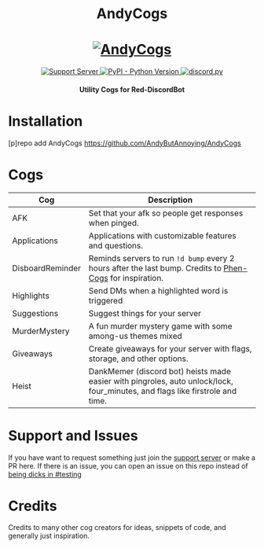 <h1 align="center">
  AndyCogs
</h1>

<h1 align="center">
  <a href="https://github.com/AndyButAnnoying/AndyCogs"><img src="https://cdn.discordapp.com/icons/321845546534830085/a_650fa1ce364722e61d08b2d7280dc18f.jpg" alt="AndyCogs"></a>
</h1>

<p align="center">
  <a href="https://discord.gg/nVcZQt7mqk">
    <img src="https://discordapp.com/api/guilds/779170711305715764/widget.png?style=shield" alt="Support Server">
  </a>
  <a href="https://www.python.org/downloads/">
    <img alt="PyPI - Python Version" src="https://img.shields.io/pypi/pyversions/Red-Discordbot">
  </a>
  <a href="https://github.com/Rapptz/discord.py/">
     <img src="https://img.shields.io/badge/discord-py-blue.svg" alt="discord.py">
  </a>
</p>
<h4 align="center">Utility Cogs for Red-DiscordBot</h4>

# Installation
[p]repo add AndyCogs https://github.com/AndyButAnnoying/AndyCogs

# Cogs
| Cog | Description |
| --- | --- |
|AFK| Set that your afk so people get responses when pinged. |
| Applications | Applications with customizable features and questions.|
| DisboardReminder | Reminds servers to run `!d bump` every 2 hours after the last bump. Credits to [Phen-Cogs](https://github.com/phenom4n4n/phen-cogs) for inspiration. |
|Highlights | Send DMs when a highlighted word is triggered |
| Suggestions | Suggest things for your server |
| MurderMystery | A fun murder mystery game with some among-us themes mixed |
| Giveaways | Create giveaways for your server with flags, storage, and other options. |
| Heist | DankMemer (discord bot) heists made easier with pingroles, auto unlock/lock, four_minutes, and flags like firstrole and time. |


# Support and Issues
If you have want to request something just join the [support server](https://discord.gg/nVcZQt7mqk) or make a PR here. If there is an issue, you can open an issue on this repo instead of [being dicks in #testing](https://discord.com/channels/133049272517001216/133251234164375552/803711239590903858)

# Credits
Credits to many other cog creators for ideas, snippets of code, and generally just inspiration.

